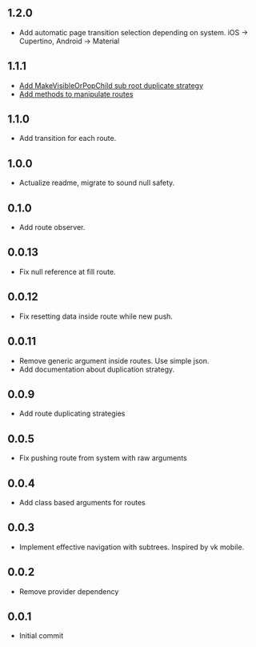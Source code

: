 ## 1.2.0

* Add automatic page transition selection depending on system. iOS -> Cupertino, Android -> Material

## 1.1.1

* [Add MakeVisibleOrPopChild sub root duplicate strategy](https://github.com/nogipx/navigation_manager/issues/4)
* [Add methods to manipulate routes](https://github.com/nogipx/navigation_manager/issues/3)

## 1.1.0

* Add transition for each route.

## 1.0.0

* Actualize readme, migrate to sound null safety.

## 0.1.0

* Add route observer.
  
## 0.0.13

* Fix null reference at fill route.

## 0.0.12

* Fix resetting data inside route while new push.
  
## 0.0.11

* Remove generic argument inside routes. Use simple json.
* Add documentation about duplication strategy.

## 0.0.9

* Add route duplicating strategies

## 0.0.5

* Fix pushing route from system with raw arguments

## 0.0.4

* Add class based arguments for routes

## 0.0.3

* Implement effective navigation with subtrees. Inspired by vk mobile.

## 0.0.2

* Remove provider dependency

## 0.0.1

* Initial commit
